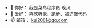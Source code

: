 - 👋 你好： 我是菜鸟程序员 晚风
- 👀 爱好： 喜欢听歌、跑步、被迫敲代码
- 📫 邮箱： kui2001@qq.com

<!---
16161616Aka/16161616Aka is a ✨ special ✨ repository because its `README.md` (this file) appears on your GitHub profile.
You can click the Preview link to take a look at your changes.
--->
